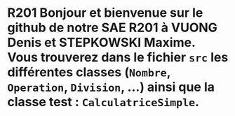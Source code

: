 # R201 Bonjour et bienvenue sur le github de notre SAE R201 à VUONG Denis et STEPKOWSKI Maxime.<br /> Vous trouverez dans le fichier <code>src</code> les différentes classes (<code>Nombre</code>, <code>Operation</code>, <code>Division</code>, ...) ainsi que la classe test : <code>CalculatriceSimple</code>.
